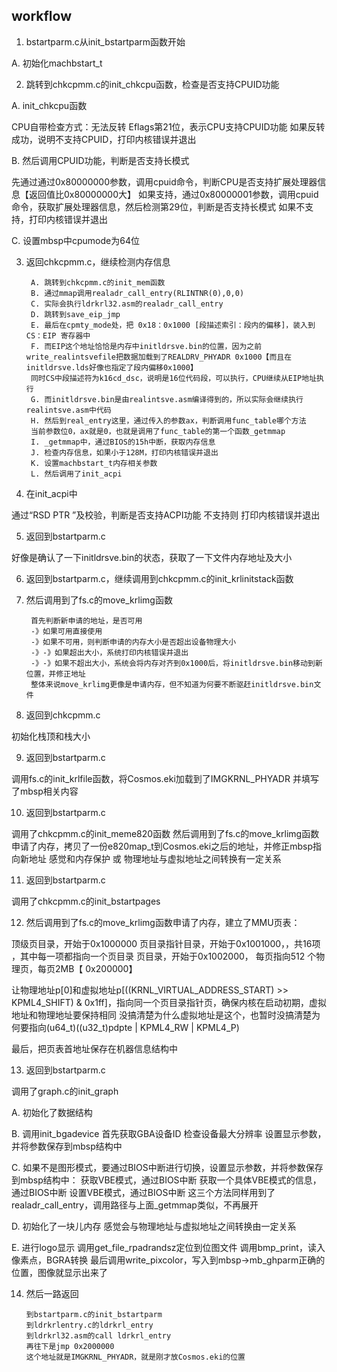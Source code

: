 ## workflow

1. bstartparm.c从init_bstartparm函数开始

A. 初始化machbstart_t

2. 跳转到chkcpmm.c的init_chkcpu函数，检查是否支持CPUID功能

A. init_chkcpu函数

CPU自带检查方式：无法反转 Eflags第21位，表示CPU支持CPUID功能
如果反转成功，说明不支持CPUID，打印内核错误并退出

B. 然后调用CPUID功能，判断是否支持长模式

先通过通过0x80000000参数，调用cpuid命令，判断CPU是否支持扩展处理器信息【返回值比0x80000000大】
如果支持，通过0x80000001参数，调用cpuid命令，获取扩展处理器信息，然后检测第29位，判断是否支持长模式
如果不支持，打印内核错误并退出

C. 设置mbsp中cpumode为64位

3. 返回chkcpmm.c，继续检测内存信息

        A. 跳转到chkcpmm.c的init_mem函数
        B. 通过mmap调用realadr_call_entry(RLINTNR(0),0,0)
        C. 实际会执行ldrkrl32.asm的realadr_call_entry
        D. 跳转到save_eip_jmp
        E. 最后在cpmty_mode处，把 0x18：0x1000 [段描述索引：段内的偏移]，装入到 CS：EIP 寄存器中
        F. 而EIP这个地址恰恰是内存中initldrsve.bin的位置，因为之前write_realintsvefile把数据加载到了REALDRV_PHYADR 0x1000【而且在initldrsve.lds好像也指定了段内偏移0x1000】
        同时CS中段描述符为k16cd_dsc，说明是16位代码段，可以执行，CPU继续从EIP地址执行
        G. 而initldrsve.bin是由realintsve.asm编译得到的，所以实际会继续执行realintsve.asm中代码
        H. 然后到real_entry这里，通过传入的参数ax，判断调用func_table哪个方法
        当前参数位0，ax就是0，也就是调用了func_table的第一个函数_getmmap
        I. _getmmap中，通过BIOS的15h中断，获取内存信息
        J. 检查内存信息，如果小于128M，打印内核错误并退出
        K. 设置machbstart_t内存相关参数
        L. 然后调用了init_acpi

4. 在init_acpi中

通过“RSD PTR ”及校验，判断是否支持ACPI功能
不支持则 打印内核错误并退出

5. 返回到bstartparm.c

好像是确认了一下initldrsve.bin的状态，获取了一下文件内存地址及大小

6. 返回到bstartparm.c，继续调用到chkcpmm.c的init_krlinitstack函数

7. 然后调用到了fs.c的move_krlimg函数

        首先判断新申请的地址，是否可用
        -》如果可用直接使用
        -》如果不可用，则判断申请的内存大小是否超出设备物理大小
        -》-》如果超出大小，系统打印内核错误并退出
        -》-》如果不超出大小，系统会将内存对齐到0x1000后，将initldrsve.bin移动到新位置，并修正地址
        整体来说move_krlimg更像是申请内存，但不知道为何要不断驱赶initldrsve.bin文件

8. 返回到chkcpmm.c

初始化栈顶和栈大小

9. 返回到bstartparm.c

调用fs.c的init_krlfile函数，将Cosmos.eki加载到了IMGKRNL_PHYADR
并填写了mbsp相关内容

10. 返回到bstartparm.c

调用了chkcpmm.c的init_meme820函数
然后调用到了fs.c的move_krlimg函数申请了内存，拷贝了一份e820map_t到Cosmos.eki之后的地址，并修正mbsp指向新地址
感觉和内存保护 或 物理地址与虚拟地址之间转换有一定关系

11. 返回到bstartparm.c

调用了chkcpmm.c的init_bstartpages

12. 然后调用到了fs.c的move_krlimg函数申请了内存，建立了MMU页表：

顶级页目录，开始于0x1000000
页目录指针目录，开始于0x1001000，，共16项 ，其中每一项都指向一个页目录
页目录，开始于0x1002000， 每页指向512 个物理页，每页2MB【 0x200000】

让物理地址p[0]和虚拟地址p[((KRNL_VIRTUAL_ADDRESS_START) >> KPML4_SHIFT) & 0x1ff]，指向同一个页目录指针页，确保内核在启动初期，虚拟地址和物理地址要保持相同
没搞清楚为什么虚拟地址是这个，也暂时没搞清楚为何要指向(u64_t)((u32_t)pdpte | KPML4_RW | KPML4_P)

最后，把页表首地址保存在机器信息结构中

13. 返回到bstartparm.c

调用了graph.c的init_graph

A. 初始化了数据结构

B. 调用init_bgadevice
首先获取GBA设备ID
检查设备最大分辨率
设置显示参数，并将参数保存到mbsp结构中

C. 如果不是图形模式，要通过BIOS中断进行切换，设置显示参数，并将参数保存到mbsp结构中：
获取VBE模式，通过BIOS中断
获取一个具体VBE模式的信息，通过BIOS中断
设置VBE模式，通过BIOS中断
这三个方法同样用到了realadr_call_entry，调用路径与上面_getmmap类似，不再展开

D. 初始化了一块儿内存
感觉会与物理地址与虚拟地址之间转换由一定关系

E. 进行logo显示
调用get_file_rpadrandsz定位到位图文件
调用bmp_print，读入像素点，BGRA转换
最后调用write_pixcolor，写入到mbsp->mb_ghparm正确的位置，图像就显示出来了

14. 然后一路返回

        到bstartparm.c的init_bstartparm
        到ldrkrlentry.c的ldrkrl_entry
        到ldrkrl32.asm的call ldrkrl_entry
        再往下是jmp 0x2000000
        这个地址就是IMGKRNL_PHYADR，就是刚才放Cosmos.eki的位置